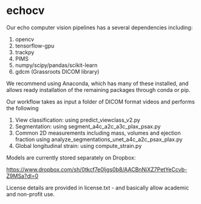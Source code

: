 # echocv

Our echo computer vision pipelines has a several dependencies including:

1. opencv
2. tensorflow-gpu
3. trackpy
4. PIMS
5. numpy/scipy/pandas/scikit-learn
6. gdcm (Grassroots DICOM library)

We recommend using Anaconda, which has many of these installed, and allows ready installation of the remaining packages through conda or pip.

Our workflow takes as input a folder of DICOM format videos and performs the following

1. View classification:  using predict_viewclass_v2.py
2. Segmentation: using segment_a4c_a2c_a3c_plax_psax.py
3. Common 2D measurements including mass, volumes and ejection fraction using analyze_segmentations_unet_a4c_a2c_psax_plax.py
4. Global longitudinal strain: using compute_strain.py

Models are currently stored separately on Dropbox:  

https://www.dropbox.com/sh/0tkcf7e0ljgs0b8/AACBnNiXZ7PetYeCcvb-Z9MSa?dl=0

License details are provided in license.txt - and basically allow academic and non-profit use.
